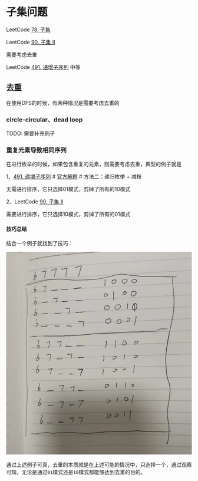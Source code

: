 # 子集问题

LeetCode [78. 子集](https://leetcode-cn.com/problems/subsets/)



LeetCode [90. 子集 II](https://leetcode-cn.com/problems/subsets-ii/)

需要考虑去重



LeetCode [491. 递增子序列](https://leetcode-cn.com/problems/increasing-subsequences/) 中等

## 去重

在使用DFS的时候，有两种情况是需要考虑去重的



### circle-circular、dead loop

TODO: 需要补充例子

### 重复元素导致相同序列

在进行枚举的时候，如果包含重复的元素，则需要考虑去重，典型的例子就是 

1、[491. 递增子序列](https://leetcode-cn.com/problems/increasing-subsequences/) # [官方解题](https://leetcode-cn.com/problems/increasing-subsequences/solution/di-zeng-zi-xu-lie-by-leetcode-solution/) # 方法二：递归枚举 + 减枝

无需进行排序，它只选择01模式，剪掉了所有的10模式

2、LeetCode [90. 子集 II](https://leetcode-cn.com/problems/subsets-ii/)

需要进行排序，它只选择10模式，剪掉了所有的01模式

#### 技巧总结

结合一个例子就找到了技巧：

![](./WechatIMG8.jpeg)

通过上述例子可真，去重的本质就是在上述可能的情况中，只选择一个，通过观察可知，无论是通过`01`模式还是`10`模式都能够达到去重的目的。